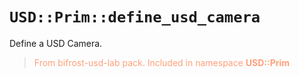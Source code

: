 # `USD::Prim::define_usd_camera`

Define a USD Camera.

> <span style="color:#FFA07A">From bifrost-usd-lab pack. Included in namespace **USD::Prim**</span>
